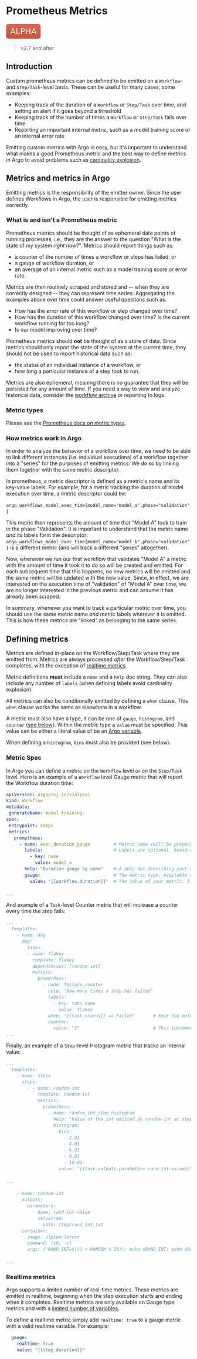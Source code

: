 # Prometheus Metrics

![alpha](assets/alpha.svg)

> v2.7 and after

## Introduction

Custom prometheus metrics can be defined to be emitted on a `Workflow`- and `Step/Task`-level basis. These can be useful
for many cases; some examples:

- Keeping track of the duration of a `Workflow` or `Step/Task` over time, and setting an alert if it goes beyond a threshold
- Keeping track of the number of times a `Workflow` or `Step/Task` fails over time
- Reporting an important internal metric, such as a model training score or an internal error rate

Emitting custom metrics with Argo is easy, but it's important to understand what makes a good Prometheus metric and the
best way to define metrics in Argo to avoid problems such as [cardinality explosion](https://stackoverflow.com/questions/46373442/how-dangerous-are-high-cardinality-labels-in-prometheus).

## Metrics and metrics in Argo

Emitting metrics is the responsibility of the emitter owner. Since the user defines Workflows in Argo, the user is responsible
for emitting metrics correctly.

### What is and isn't a Prometheus metric

Prometheus metrics should be thought of as ephemeral data points of running processes; i.e., they are the answer to
the question "What is the state of my system _right now_?". Metrics should report things such as:

- a counter of the number of times a workflow or steps has failed, or
- a gauge of workflow duration, or
- an average of an internal metric such as a model training score or error rate.

Metrics are then routinely scraped and stored and -- when they are correctly designed -- they can represent time series.
Aggregating the examples above over time could answer useful questions such as:

- How has the error rate of this workflow or step changed over time?
- How has the duration of this workflow changed over time? Is the current workflow running for too long?
- Is our model improving over time?

Prometheus metrics should **not** be thought of as a store of data. Since metrics should only report the state of the system
at the current time, they should not be used to report historical data such as:

- the status of an individual instance of a workflow, or
- how long a particular instance of a step took to run.

Metrics are also ephemeral, meaning there is no guarantee that they will be persisted for any amount of time. If you need
a way to view and analyze historical data, consider the [workflow archive](workflow-archive.md) or reporting to logs.


### Metric types

Please see the [Prometheus docs on metric types](https://prometheus.io/docs/concepts/metric_types/).

### How metrics work in Argo

In order to analyze the behavior of a workflow over time, we need to be able to link different instances
(i.e. individual executions) of a workflow together into a "series" for the purposes of emitting metrics. We do so by linking them together
with the same metric descriptor.

In prometheus, a metric descriptor is defined as a metric's name and its key-value labels. For example, for a metric 
tracking the duration of model execution over time, a metric descriptor could be:

`argo_workflows_model_exec_time{model_name="model_a",phase="validation"}`

 This metric then represents the amount of time that "Model A" took to train in the phase "Validation". It is important
 to understand that the metric name _and_ its labels form the descriptor: `argo_workflows_model_exec_time{model_name="model_b",phase="validation"}`
 is a different metric (and will track a different "series" altogether).
 
 Now, whenever we run our first workflow that validates "Model A" a metric with the amount of time it took it to do so will
 be created and emitted. For each subsequent time that this happens, no new metrics will be emitted and the _same_ metric
 will be updated with the new value. Since, in effect, we are interested on the execution time of "validation" of "Model A"
 over time, we are no longer interested in the previous metric and can assume it has already been scraped.
 
 In summary, whenever you want to track a particular metric over time, you should use the same metric name _and_ metric
 labels wherever it is emitted. This is how these metrics are "linked" as belonging to the same series.
 
 ## Defining metrics
 
 Metrics are defined in-place on the Workflow/Step/Task where they are emitted from. Metrics are always processed _after_
 the Workflow/Step/Task completes, with the exception of [realtime metrics](#realtime-metrics).
 
 Metric definitions **must** include a `name` and a `help` doc string. They can also include any number of `labels` (when
 defining labels avoid cardinality explosion).
 
 All metrics can also be conditionally emitted by defining a `when` clause. This `when` clause works the same as elsewhere
 in a workflow.
 
 A metric must also have a type, it can be one of `gauge`, `histogram`, and `counter` ([see below](#metric-spec)). Within
 the metric type a `value` must be specified. This value can be either a literal value of be an [Argo variable](variables.md).
 
 When defining a `histogram`, `bins` must also be provided (see below).
 
 ### Metric Spec
 
 In Argo you can define a metric on the `Workflow` level or on the `Step/Task` level. Here is an example of a `Workflow`
 level Gauge metric that will report the Workflow duration time:
 
 ```yaml
apiVersion: argoproj.io/v1alpha1
kind: Workflow
metadata:
  generateName: model-training-
spec:
  entrypoint: steps
  metrics:
    prometheus:
      - name: exec_duration_gauge         # Metric name (will be prepended with "argo_workflows_")
        labels:                           # Labels are optional. Avoid cardinality explosion.
          - key: name
            value: model_a
        help: "Duration gauge by name"    # A help doc describing your metric. This is required.
        gauge:                            # The metric type. Available are "gauge", "histogram", and "counter".
          value: "{{workflow.duration}}"  # The value of your metric. It could be an Argo variable (see variables doc) or a literal value

... 
```

And example of a `Task`-level Counter metric that will increase a counter every time the step fails:

```yaml
...
  templates:
    - name: dag
      dag:
        tasks:
        - name: flakey
          template: flakey
          dependencies: [random-int]
          metrics:
            prometheus:
              - name: failure_counter
                help: "How many times a step has failed"
                labels:
                  - key: taks_name
                    value: flakey
                when: "{{task.status}} == Failed"       # Emit the metric conditionally. Works the same as normal "when"
                counter:
                  value: "1"                            # This increments the counter by 1
...
```

Finally, an example of a `Step`-level Histogram metric that tracks an internal value:

```yaml
...
  templates:
    - name: steps
      steps:
        - - name: random-int
            template: random-int
            metrics:
              prometheus:
                - name: random_int_step_histogram
                  help: "Value of the int emitted by random-int at step level"
                  histogram:
                    bins:                                                       # Bins must be defined for histogram metrics
                      - 2.01                                                    # and are part of the metric descriptor.
                      - 4.01                                                    # All metrics in this series MUST have the
                      - 6.01                                                    # same bins.
                      - 8.01
                      - 10.01
                    value: "{{task.outputs.parameters.rand-int-value}}"         # References itself for its output (see variables doc)

...

    - name: random-int
      outputs:
        parameters:
          - name: rand-int-value
            valueFrom:
              path: /tmp/rand_int.txt
      container:
        image: alpine:latest
        command: [sh, -c]
        args: ["RAND_INT=$((1 + RANDOM % 10)); echo $RAND_INT; echo $RAND_INT > /tmp/rand_int.txt"]

...
```

### Realtime metrics

Argo supports a limited number of real-time metrics. These metrics are emitted in realtime, beginning when the step execution starts
and ending when it completes. Realtime metrics are only available on Gauge type metrics and with a [limited number of variables](variables.md#realtime-metrics).

To define a realtime metric simply add `realtime: true` to a gauge metric with a valid realtime variable. For example:

```yaml
  gauge:
    realtime: true
    value: "{{step.duration}}"
```